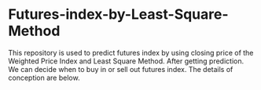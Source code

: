 # Futures-index-by-Least-Square-Method

This repository is used to predict futures index by using closing price of the Weighted Price Index and Least Square Method. After getting 
prediction. We can decide when to buy in or sell out futures index.
The details of conception are below.

